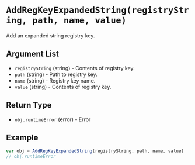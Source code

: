 # `AddRegKeyExpandedString(registryString, path, name, value)`

Add an expanded string registry key.

## Argument List

 * `registryString` (string) - Contents of registry key.
 * `path` (string) - Path to registry key.
 * `name` (string) - Registry key name.
 * `value` (string) - Contents of registry key.

## Return Type

 * `obj.runtimeError` (error) - Error

## Example

```js
var obj = AddRegKeyExpandedString(registryString, path, name, value)
// obj.runtimeError
```

